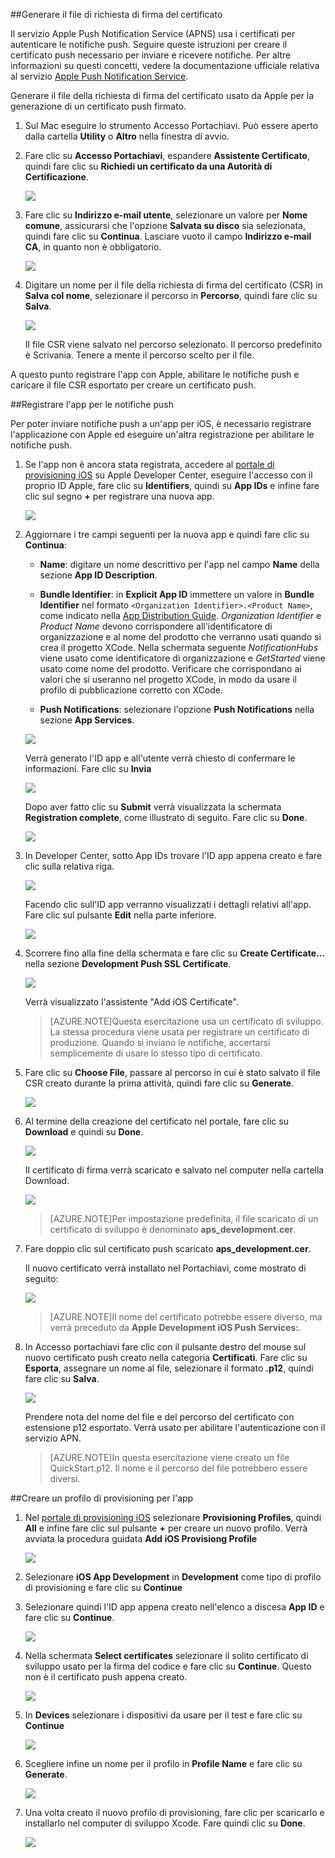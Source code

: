 

##Generare il file di richiesta di firma del certificato

Il servizio Apple Push Notification Service (APNS) usa i certificati per autenticare le notifiche push. Seguire queste istruzioni per creare il certificato push necessario per inviare e ricevere notifiche. Per altre informazioni su questi concetti, vedere la documentazione ufficiale relativa al servizio [Apple Push Notification Service](http://go.microsoft.com/fwlink/p/?LinkId=272584).

Generare il file della richiesta di firma del certificato usato da Apple per la generazione di un certificato push firmato.

1. Sul Mac eseguire lo strumento Accesso Portachiavi. Può essere aperto dalla cartella **Utility** o **Altro** nella finestra di avvio.

2. Fare clic su **Accesso Portachiavi**, espandere **Assistente Certificato**, quindi fare clic su **Richiedi un certificato da una Autorità di Certificazione**.

  	![](./media/notification-hubs-enable-apple-push-notifications/notification-hubs-request-cert-from-ca.png)

3. Fare clic su **Indirizzo e-mail utente**, selezionare un valore per **Nome comune**, assicurarsi che l'opzione **Salvata su disco** sia selezionata, quindi fare clic su **Continua**. Lasciare vuoto il campo **Indirizzo e-mail CA**, in quanto non è obbligatorio.

  	![](./media/notification-hubs-enable-apple-push-notifications/notification-hubs-csr-info.png)

4. Digitare un nome per il file della richiesta di firma del certificato (CSR) in **Salva col nome**, selezionare il percorso in **Percorso**, quindi fare clic su **Salva**.

  	![](./media/notification-hubs-enable-apple-push-notifications/notification-hubs-save-csr.png)

  	Il file CSR viene salvato nel percorso selezionato. Il percorso predefinito è Scrivania. Tenere a mente il percorso scelto per il file.

A questo punto registrare l'app con Apple, abilitare le notifiche push e caricare il file CSR esportato per creare un certificato push.

##Registrare l'app per le notifiche push

Per poter inviare notifiche push a un'app per iOS, è necessario registrare l'applicazione con Apple ed eseguire un'altra registrazione per abilitare le notifiche push.

1. Se l'app non è ancora stata registrata, accedere al <a href="http://go.microsoft.com/fwlink/p/?LinkId=272456" target="_blank">portale di provisioning iOS</a> su Apple Developer Center, eseguire l'accesso con il proprio ID Apple, fare clic su **Identifiers**, quindi su **App IDs** e infine fare clic sul segno **+** per registrare una nuova app.

   	![](./media/notification-hubs-enable-apple-push-notifications/notification-hubs-ios-appids.png)


2. Aggiornare i tre campi seguenti per la nuova app e quindi fare clic su **Continua**:

	* **Name**: digitare un nome descrittivo per l'app nel campo **Name** della sezione **App ID Description**.
	
	* **Bundle Identifier**: in **Explicit App ID** immettere un valore in **Bundle Identifier** nel formato `<Organization Identifier>.<Product Name>`, come indicato nella [App Distribution Guide](https://developer.apple.com/library/mac/documentation/IDEs/Conceptual/AppDistributionGuide/ConfiguringYourApp/ConfiguringYourApp.html#//apple_ref/doc/uid/TP40012582-CH28-SW8). *Organization Identifier* e *Product Name* devono corrispondere all'identificatore di organizzazione e al nome del prodotto che verranno usati quando si crea il progetto XCode. Nella schermata seguente *NotificationHubs* viene usato come identificatore di organizzazione e *GetStarted* viene usato come nome del prodotto. Verificare che corrispondano ai valori che si useranno nel progetto XCode, in modo da usare il profilo di pubblicazione corretto con XCode.
	
	* **Push Notifications**: selezionare l'opzione **Push Notifications** nella sezione **App Services**.

	![](./media/notification-hubs-enable-apple-push-notifications/notification-hubs-new-appid-info.png)

   	Verrà generato l'ID app e all'utente verrà chiesto di confermare le informazioni. Fare clic su **Invia**


    ![](./media/notification-hubs-enable-apple-push-notifications/notification-hubs-confirm-new-appid.png)


   	Dopo aver fatto clic su **Submit** verrà visualizzata la schermata **Registration complete**, come illustrato di seguito. Fare clic su **Done**.


    ![](./media/notification-hubs-enable-apple-push-notifications/notification-hubs-appid-registration-complete.png)


3. In Developer Center, sotto App IDs trovare l'ID app appena creato e fare clic sulla relativa riga.

   	![](./media/notification-hubs-enable-apple-push-notifications/notification-hubs-ios-appids2.png)

   	Facendo clic sull'ID app verranno visualizzati i dettagli relativi all'app. Fare clic sul pulsante **Edit** nella parte inferiore.

   	![](./media/notification-hubs-enable-apple-push-notifications/notification-hubs-edit-appid.png)

4. Scorrere fino alla fine della schermata e fare clic su **Create Certificate...** nella sezione **Development Push SSL Certificate**.

   	![](./media/notification-hubs-enable-apple-push-notifications/notification-hubs-appid-create-cert.png)

   	Verrà visualizzato l'assistente "Add iOS Certificate".

    > [AZURE.NOTE]Questa esercitazione usa un certificato di sviluppo. La stessa procedura viene usata per registrare un certificato di produzione. Quando si inviano le notifiche, accertarsi semplicemente di usare lo stesso tipo di certificato.

5. Fare clic su **Choose File**, passare al percorso in cui è stato salvato il file CSR creato durante la prima attività, quindi fare clic su **Generate**.

  	![](./media/notification-hubs-enable-apple-push-notifications/notification-hubs-appid-cert-choose-csr.png)

6. Al termine della creazione del certificato nel portale, fare clic su **Download** e quindi su **Done**.

  	![](./media/notification-hubs-enable-apple-push-notifications/notification-hubs-appid-download-cert.png)

   	Il certificato di firma verrà scaricato e salvato nel computer nella cartella Download.

  	![](./media/notification-hubs-enable-apple-push-notifications/notification-hubs-cert-downloaded.png)

    > [AZURE.NOTE]Per impostazione predefinita, il file scaricato di un certificato di sviluppo è denominato **aps\_development.cer**.

7. Fare doppio clic sul certificato push scaricato **aps\_development.cer**.

   	Il nuovo certificato verrà installato nel Portachiavi, come mostrato di seguito:

   	![](./media/notification-hubs-enable-apple-push-notifications/notification-hubs-cert-in-keychain.png)

    > [AZURE.NOTE]Il nome del certificato potrebbe essere diverso, ma verrà preceduto da **Apple Development iOS Push Services:**.

8. In Accesso portachiavi fare clic con il pulsante destro del mouse sul nuovo certificato push creato nella categoria **Certificati**. Fare clic su **Esporta**, assegnare un nome al file, selezionare il formato **.p12**, quindi fare clic su **Salva**.

	![](./media/notification-hubs-enable-apple-push-notifications/notification-hubs-export-cert-p12.png)

	Prendere nota del nome del file e del percorso del certificato con estensione p12 esportato. Verrà usato per abilitare l'autenticazione con il servizio APN.

	>[AZURE.NOTE]In questa esercitazione viene creato un file QuickStart.p12. Il nome e il percorso del file potrebbero essere diversi.


##Creare un profilo di provisioning per l'app

1. Nel <a href="http://go.microsoft.com/fwlink/p/?LinkId=272456" target="_blank">portale di provisioning iOS</a> selezionare **Provisioning Profiles**, quindi **All** e infine fare clic sul pulsante **+** per creare un nuovo profilo. Verrà avviata la procedura guidata **Add iOS Provisiong Profile**

   	![](./media/notification-hubs-enable-apple-push-notifications/notification-hubs-new-provisioning-profile.png)

2. Selezionare **iOS App Development** in **Development** come tipo di profilo di provisioning e fare clic su **Continue**


3. Selezionare quindi l'ID app appena creato nell'elenco a discesa **App ID** e fare clic su **Continue**.

   	![](./media/notification-hubs-enable-apple-push-notifications/notification-hubs-select-appid-for-provisioning.png)


4. Nella schermata **Select certificates** selezionare il solito certificato di sviluppo usato per la firma del codice e fare clic su **Continue**. Questo non è il certificato push appena creato.

   	![](./media/notification-hubs-enable-apple-push-notifications/notification-hubs-provisioning-select-cert.png)


5. In **Devices** selezionare i dispositivi da usare per il test e fare clic su **Continue**

   	![](./media/notification-hubs-enable-apple-push-notifications/notification-hubs-provisioning-select-devices.png)


6. Scegliere infine un nome per il profilo in **Profile Name** e fare clic su **Generate**.

   	![](./media/notification-hubs-enable-apple-push-notifications/notification-hubs-provisioning-name-profile.png)


7. Una volta creato il nuovo profilo di provisioning, fare clic per scaricarlo e installarlo nel computer di sviluppo Xcode. Fare quindi clic su **Done**.

   	![](./media/notification-hubs-enable-apple-push-notifications/notification-hubs-provisioning-profile-ready.png)

<!---HONumber=AcomDC_1125_2015-->